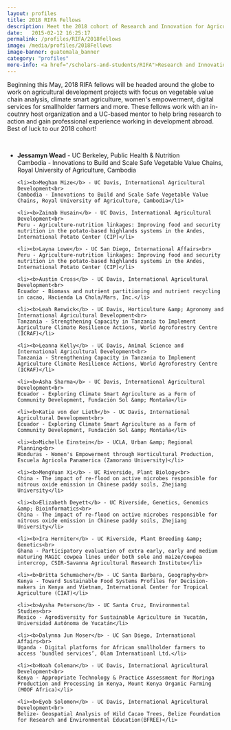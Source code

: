 ```yaml
---
layout: profiles
title: 2018 RIFA Fellows
description: Meet the 2018 cohort of Research and Innovation for Agriculture Fellows
date:   2015-02-12 16:25:17
permalink: /profiles/RIFA/2018fellows
image: /media/profiles/2018Fellows
image-banner: guatemala_banner
category: "profiles"
more-info: <a href="/scholars-and-students/RIFA">Research and Innovation Fellowship for Agriculture (RIFA)</a>
---
```

<p> Beginning this May, 2018 RIFA fellows will be headed around the globe to work on agricultural development projects with focus on vegetable value chain analysis, climate smart agriculture, women's empowerment, digital services for smallholder farmers and more. These fellows work with an in-coutnry host organization and a UC-based mentor to help bring research to action and gain professional experience working in development abroad. Best of luck to our 2018 cohort!</p><br>

<ul>
	<li><b>Jessamyn Wead</b> - UC Berkeley, Public Health &amp; Nutrition<br>
	Cambodia - Innovations to Build and Scale Safe Vegetable Value Chains, Royal University of Agriculture, Cambodia</li>

	<li><b>Meghan Mize</b> - UC Davis, International Agricultural Development<br>
	Cambodia - Innovations to Build and Scale Safe Vegetable Value Chains, Royal University of Agriculture, Cambodia</li>

	<li><b>Zainab Husain</b> - UC Davis, International Agricultural Development<br>
	Peru - Agriculture-nutrition linkages: Improving food and security nutrition in the potato-based highlands systems in the Andes, International Potato Center (CIP)</li>

	<li><b>Layna Lowe</b> - UC San Diego, International Affairs<br>
	Peru - Agriculture-nutrition linkages: Improving food and security nutrition in the potato-based highlands systems in the Andes, International Potato Center (CIP)</li>

	<li><b>Austin Cross</b> - UC Davis, International Agricultural Development<br>
	Ecuador - Biomass and nutrient partitioning and nutrient recycling in cacao, Hacienda La Chola/Mars, Inc.</li>

	<li><b>Leah Renwick</b> - UC Davis, Horticulture &amp; Agronomy and International Agricultural Development<br>
	Tanzania - Strengthening Capacity in Tanzania to Implement Agriculture Climate Resilience Actions, World Agroforestry Centre (ICRAF)</li>

	<li><b>Leanna Kelly</b> - UC Davis, Animal Science and International Agricultural Development<br>
	Tanzania - Strengthening Capacity in Tanzania to Implement Agriculture Climate Resilience Actions, World Agroforestry Centre (ICRAF)</li>

	<li><b>Asha Sharma</b> - UC Davis, International Agricultural Development<br>
	Ecuador - Exploring Climate Smart Agriculture as a Form of Community Development, Fundación Sol &amp; Montaña</li>

	<li><b>Katie von der Lieth</b> - UC Davis, International Agricultural Development<br>
	Ecuador - Exploring Climate Smart Agriculture as a Form of Community Development, Fundación Sol &amp; Montaña</li>

	<li><b>Michelle Einstein</b> - UCLA, Urban &amp; Regional Planning<br>
	Honduras - Women's Empowerment through Horticultural Production, Escuela Agricola Panamerica (Zamorano University)</li>

	<li><b>MengYuan Xi</b> - UC Riverside, Plant Biology<br>
	China - The impact of re-flood on active microbes responsible for nitrous oxide emission in Chinese paddy soils, Zhejiang University</li>

	<li><b>Elizabeth Deyett</b> - UC Riverside, Genetics, Genomics &amp; Bioinformatics<br>
	China - The impact of re-flood on active microbes responsible for nitrous oxide emission in Chinese paddy soils, Zhejiang University</li>

	<li><b>Ira Herniter</b> - UC Riverside, Plant Breeding &amp; Genetics<br>
	Ghana - Participatory evaluation of extra early, early and medium maturing MAGIC cowpea lines under both sole and maize/cowpea intercrop, CSIR-Savanna Agricultural Research Institute</li>

	<li><b>Britta Schumacher</b> - UC Santa Barbara, Geography<br>
	Kenya - Toward Sustainable Food Systems Profiles for Decision-makers in Kenya and Vietnam, International Center for Tropical Agriculture (CIAT)</li>

	<li><b>Aysha Peterson</b> - UC Santa Cruz, Environmental Studies<br>
	Mexico - Agrodiversity for Sustainable Agriculture in Yucatán, Universidad Autónoma de Yucatán</li>

	<li><b>Dalynna Jun Moser</b> - UC San Diego, International Affairs<br>
	Uganda - Digital platforms for African smallholder farmers to access ‘bundled services’, Olam Internatioanl Ltd.</li>

	<li><b>Noah Coleman</b> - UC Davis, International Agricultural Development<br>
	Kenya - Appropriate Technology & Practice Assessment for Moringa Production and Processing in Kenya, Mount Kenya Organic Farming (MOOF Africa)</li>

	<li><b>Eyob Solomon</b> - UC Davis, International Agricultural Development<br>
	Belize- Geospatial Analysis of Wild Cacao Trees, Belize Foundation for Research and Environmental Education(BFREE)</li>
</ul>
